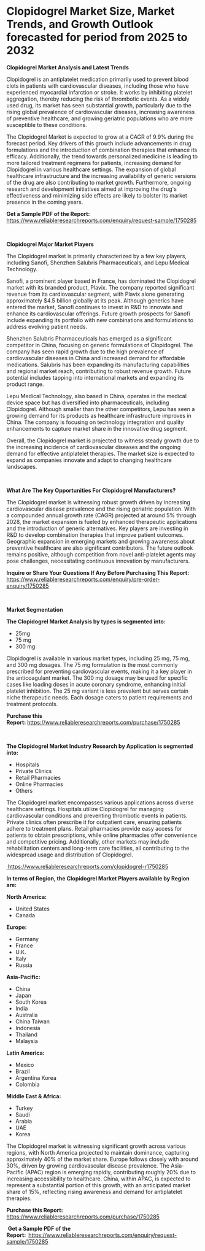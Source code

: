 <p><h1>Clopidogrel Market Size, Market Trends, and Growth Outlook forecasted for period from 2025 to 2032</h1></p><p><strong>Clopidogrel Market Analysis and Latest Trends</strong></p>
<p><p>Clopidogrel is an antiplatelet medication primarily used to prevent blood clots in patients with cardiovascular diseases, including those who have experienced myocardial infarction or stroke. It works by inhibiting platelet aggregation, thereby reducing the risk of thrombotic events. As a widely used drug, its market has seen substantial growth, particularly due to the rising global prevalence of cardiovascular diseases, increasing awareness of preventive healthcare, and growing geriatric populations who are more susceptible to these conditions.</p><p>The Clopidogrel Market is expected to grow at a CAGR of 9.9% during the forecast period. Key drivers of this growth include advancements in drug formulations and the introduction of combination therapies that enhance its efficacy. Additionally, the trend towards personalized medicine is leading to more tailored treatment regimens for patients, increasing demand for Clopidogrel in various healthcare settings. The expansion of global healthcare infrastructure and the increasing availability of generic versions of the drug are also contributing to market growth. Furthermore, ongoing research and development initiatives aimed at improving the drug's effectiveness and minimizing side effects are likely to bolster its market presence in the coming years.</p></p>
<p><strong>Get a Sample PDF of the Report:&nbsp;</strong> <a href="https://www.reliableresearchreports.com/enquiry/request-sample/1750285?utm_campaign=3139&utm_medium=2&utm_source=Github&utm_content=ia&utm_term=19042025&utm_id=clopidogrel">https://www.reliableresearchreports.com/enquiry/request-sample/1750285</a></p>
<p>&nbsp;</p>
<p><strong>Clopidogrel Major Market Players</strong></p>
<p><p>The Clopidogrel market is primarily characterized by a few key players, including Sanofi, Shenzhen Salubris Pharmaceuticals, and Lepu Medical Technology. </p><p>Sanofi, a prominent player based in France, has dominated the Clopidogrel market with its branded product, Plavix. The company reported significant revenue from its cardiovascular segment, with Plavix alone generating approximately $4.5 billion globally at its peak. Although generics have entered the market, Sanofi continues to invest in R&D to innovate and enhance its cardiovascular offerings. Future growth prospects for Sanofi include expanding its portfolio with new combinations and formulations to address evolving patient needs.</p><p>Shenzhen Salubris Pharmaceuticals has emerged as a significant competitor in China, focusing on generic formulations of Clopidogrel. The company has seen rapid growth due to the high prevalence of cardiovascular diseases in China and increased demand for affordable medications. Salubris has been expanding its manufacturing capabilities and regional market reach, contributing to robust revenue growth. Future potential includes tapping into international markets and expanding its product range.</p><p>Lepu Medical Technology, also based in China, operates in the medical device space but has diversified into pharmaceuticals, including Clopidogrel. Although smaller than the other competitors, Lepu has seen a growing demand for its products as healthcare infrastructure improves in China. The company is focusing on technology integration and quality enhancements to capture market share in the innovative drug segment.</p><p>Overall, the Clopidogrel market is projected to witness steady growth due to the increasing incidence of cardiovascular diseases and the ongoing demand for effective antiplatelet therapies. The market size is expected to expand as companies innovate and adapt to changing healthcare landscapes.</p></p>
<p>&nbsp;</p>
<p><strong>What Are The Key Opportunities For Clopidogrel Manufacturers?</strong></p>
<p><p>The Clopidogrel market is witnessing robust growth driven by increasing cardiovascular disease prevalence and the rising geriatric population. With a compounded annual growth rate (CAGR) projected at around 5% through 2028, the market expansion is fueled by enhanced therapeutic applications and the introduction of generic alternatives. Key players are investing in R&D to develop combination therapies that improve patient outcomes. Geographic expansion in emerging markets and growing awareness about preventive healthcare are also significant contributors. The future outlook remains positive, although competition from novel anti-platelet agents may pose challenges, necessitating continuous innovation by manufacturers.</p></p>
<p><strong>Inquire or Share Your Questions If Any Before Purchasing This Report:</strong> <a href="https://www.reliableresearchreports.com/enquiry/pre-order-enquiry/1750285?utm_campaign=3139&utm_medium=2&utm_source=Github&utm_content=ia&utm_term=19042025&utm_id=clopidogrel">https://www.reliableresearchreports.com/enquiry/pre-order-enquiry/1750285</a></p>
<p>&nbsp;</p>
<p><strong>Market Segmentation</strong></p>
<p><strong>The Clopidogrel Market Analysis by types is segmented into:</strong></p>
<p><ul><li>25mg</li><li>75 mg</li><li>300 mg</li></ul></p>
<p><p>Clopidogrel is available in various market types, including 25 mg, 75 mg, and 300 mg dosages. The 75 mg formulation is the most commonly prescribed for preventing cardiovascular events, making it a key player in the anticoagulant market. The 300 mg dosage may be used for specific cases like loading doses in acute coronary syndrome, enhancing initial platelet inhibition. The 25 mg variant is less prevalent but serves certain niche therapeutic needs. Each dosage caters to patient requirements and treatment protocols.</p></p>
<p><strong>Purchase this Report:&nbsp;</strong><a href="https://www.reliableresearchreports.com/purchase/1750285?utm_campaign=3139&utm_medium=2&utm_source=Github&utm_content=ia&utm_term=19042025&utm_id=clopidogrel">https://www.reliableresearchreports.com/purchase/1750285</a></p>
<p>&nbsp;</p>
<p><strong>The Clopidogrel Market Industry Research by Application is segmented into:</strong></p>
<p><ul><li>Hospitals</li><li>Private Clinics</li><li>Retail Pharmacies</li><li>Online Pharmacies</li><li>Others</li></ul></p>
<p><p>The Clopidogrel market encompasses various applications across diverse healthcare settings. Hospitals utilize Clopidogrel for managing cardiovascular conditions and preventing thrombotic events in patients. Private clinics often prescribe it for outpatient care, ensuring patients adhere to treatment plans. Retail pharmacies provide easy access for patients to obtain prescriptions, while online pharmacies offer convenience and competitive pricing. Additionally, other markets may include rehabilitation centers and long-term care facilities, all contributing to the widespread usage and distribution of Clopidogrel.</p></p>
<p><a href="https://www.reliableresearchreports.com/clopidogrel-r1750285?utm_campaign=3139&utm_medium=2&utm_source=Github&utm_content=ia&utm_term=19042025&utm_id=clopidogrel">&nbsp;https://www.reliableresearchreports.com/clopidogrel-r1750285</a></p>
<p><strong>In terms of Region, the Clopidogrel Market Players available by Region are:</strong></p>
<p>
    <p> <strong> North America: </strong>
        <ul>
            <li>United States</li>
            <li>Canada</li>
        </ul>
        </p> 
    <p> <strong> Europe: </strong>
        <ul>
            <li>Germany</li>
            <li>France</li>
            <li>U.K.</li>
            <li>Italy</li>
            <li>Russia</li>
        </ul>
        </p> 
    <p> <strong> Asia-Pacific: </strong>
        <ul>
            <li>China</li>
            <li>Japan</li>
            <li>South Korea</li>
            <li>India</li>
            <li>Australia</li>
            <li>China Taiwan</li>
            <li>Indonesia</li>
            <li>Thailand</li>
            <li>Malaysia</li>
        </ul>
        </p> 
    <p> <strong> Latin America: </strong>
        <ul>
            <li>Mexico</li>
            <li>Brazil</li>
            <li>Argentina Korea</li>
            <li>Colombia</li>
        </ul>
        </p> 
    <p> <strong> Middle East & Africa: </strong>
        <ul>
            <li>Turkey</li>
            <li>Saudi</li>
            <li>Arabia</li>
            <li>UAE</li>
            <li>Korea</li>
        </ul>
    </p>
    </p>
<p><p>The Clopidogrel market is witnessing significant growth across various regions, with North America projected to maintain dominance, capturing approximately 40% of the market share. Europe follows closely with around 30%, driven by growing cardiovascular disease prevalence. The Asia-Pacific (APAC) region is emerging rapidly, contributing roughly 20% due to increasing accessibility to healthcare. China, within APAC, is expected to represent a substantial portion of this growth, with an anticipated market share of 15%, reflecting rising awareness and demand for antiplatelet therapies.</p></p>
<p><strong>Purchase this Report: </strong><a href="https://www.reliableresearchreports.com/purchase/1750285?utm_campaign=3139&utm_medium=2&utm_source=Github&utm_content=ia&utm_term=19042025&utm_id=clopidogrel">https://www.reliableresearchreports.com/purchase/1750285</a></p>
<p>&nbsp;<strong>Get a Sample PDF of the Report:&nbsp;&nbsp;</strong><a href="https://www.reliableresearchreports.com/enquiry/request-sample/1750285?utm_campaign=3139&utm_medium=2&utm_source=Github&utm_content=ia&utm_term=19042025&utm_id=clopidogrel">https://www.reliableresearchreports.com/enquiry/request-sample/1750285</a></p>
<p><strong></strong></p>
<p><p></p><p></p><p></p></p>